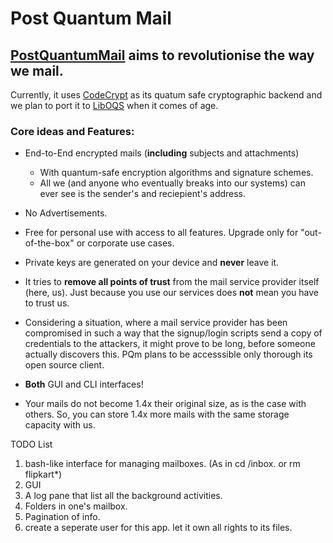 # Post Quantum Mail

## [PostQuantumMail](https://www.postquantummail.com) aims to revolutionise the way we mail.

Currently, it uses [CodeCrypt](https://github.com/exaexa/codecrypt) as its quatum safe cryptographic backend and we plan to port it to [LibOQS](https://github.com/open-quantum-safe/liboqs) when it comes of age.

### Core ideas and Features:

* End-to-End encrypted mails (**including** subjects and attachments)
  * With quantum-safe encryption algorithms and signature schemes.
  * All we (and anyone who eventually breaks into our systems) can ever see
	is the sender's and reciepient's address.

* No Advertisements.

* Free for personal use with access to all features.
	Upgrade only for "out-of-the-box" or corporate use cases.

* Private keys are generated on your device and **never** leave it.

* It tries to **remove all points of trust** from the mail service provider itself (here, us).
	Just because you use our services does **not** mean you have to trust us.

* Considering a situation, where a mail service provider has been compromised in such 
	a way that the signup/login scripts send a copy of credentials to the attackers,
	it might prove to be long, before someone actually discovers this. PQm plans to be
	accesssible only thorough its open source client.

* **Both** GUI and CLI interfaces!

* Your mails do not become 1.4x their original size, as is the case with others. So, you can store 1.4x more mails with the same storage capacity with us.


TODO List
1. bash-like interface for managing mailboxes. (As in cd /inbox. or rm flipkart*)
2. GUI
3. A log pane that list all the background activities.
4. Folders in one's mailbox.
5. Pagination of info.
6. create a seperate user for this app. let it own all rights to its files.
